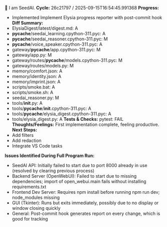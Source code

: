🌱 I am SeedAI.
**Cycle:** 26c21797 / 2025-09-15T16:54:45.991368
**Progress:**
- Implemented Implement Elysia progress reporter with post-commit hook
**Diff Summary:**
- ElysiaDigest/latest/digest.md: A
- __pycache__/seedai_learning.cpython-311.pyc: A
- __pycache__/seedai_reasoner.cpython-311.pyc: M
- __pycache__/voice_speaker.cpython-311.pyc: A
- gateway/__pycache__/app.cpython-311.pyc: M
- gateway/app.py: M
- gateway/routes/__pycache__/models.cpython-311.pyc: M
- gateway/routes/models.py: M
- memory/comfort.json: A
- memory/identity.json: A
- memory/imprint.json: A
- scripts/smoke.bat: A
- scripts/smoke.sh: A
- seedai_reasoner.py: M
- tools/__init__.py: A
- tools/__pycache__/__init__.cpython-311.pyc: A
- tools/__pycache__/elysia_digest.cpython-311.pyc: A
- tools/elysia_digest.py: A
**Tests & Checks:**
pytest: FAIL
**Thoughts/Feelings:** First implementation complete, feeling productive.
**Next Steps:**
- Add filters
- Add redaction
- Integrate VS Code tasks

**Issues Identified During Full Program Run:**
- SeedAI API: Initially failed to start due to port 8000 already in use (resolved by clearing previous process)
- Backend Server (OpenWebUI): Failed to start due to missing dependencies; import of open_webui.main fails without installing requirements.txt
- Frontend Dev Server: Requires npm install before running npm run dev; node_modules missing
- GUI (Tkinter): Runs but exits immediately, possibly due to no display or window closing quickly
- General: Post-commit hook generates report on every change, which is good for tracking